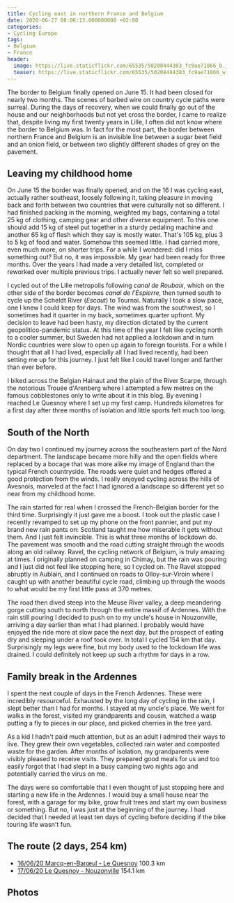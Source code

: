 ```yaml
---
title: Cycling east in northern France and Belgium
date: 2020-06-27 08:06:13.000000000 +02:00
categories:
- Cycling Europe
tags:
- Belgium
- France
header:
  image: https://live.staticflickr.com/65535/50208444303_fc9ae71066_b.jpg
  teaser: https://live.staticflickr.com/65535/50208444303_fc9ae71066_w.jpg
---
```


The border to Belgium finally opened on June 15. It had been closed for
nearly two months. The scenes of barbed wire on country cycle paths were
surreal. During the days of recovery, when we could finally go out of
the house and our neighborhoods but not yet cross the border, I came to
realize that, despite living my first twenty years in Lille, I often did
not know where the border to Belgium was. In fact for the most part, the
border between northern France and Belgium is an invisible line between
a sugar beet field and an onion field, or between two slightly different
shades of grey on the pavement.

## Leaving my childhood home

On June 15 the border was finally opened, and on the 16 I was cycling
east, actually rather southeast, loosely following it, taking pleasure
in moving back and forth between two countries that were culturally not
so different. I had finished packing in the morning, weighted my bags,
containing a total 25 kg of clothing, camping gear and other diverse
equipment. To this one should add 15 kg of steel put together in a
sturdy pedaling machine and another 65 kg of flesh which they say is
mostly water. That\'s 105 kg, plus 3 to 5 kg of food and water. Somehow
this seemed little. I had carried more, even much more, on shorter
trips. For a while I wondered: did I miss something out? But no, it was
impossible. My gear had been ready for three months. Over the years I
had made a very detailed list, completed or reworked over multiple
previous trips. I actually never felt so well prepared.

I cycled out of the Lille metropolis following *canal de Roubaix*, which
on the other side of the border becomes *canal de l\'Espierre*, then
turned south to cycle up the Scheldt River (*Escaut*) to Tournai.
Naturally I took a slow pace, one I knew I could keep for days. The wind
was from the southwest, so I sometimes had it quarter in my back,
sometimes quarter upfront. My decision to leave had been hasty, my
direction dictated by the current geopolitico-pandemic status. At this
time of the year I felt like cycling north to a cooler summer, but
Sweden had not applied a lockdown and in turn Nordic countries were slow
to open up again to foreign tourists. For a while I thought that all I
had lived, especially all I had lived recently, had been setting me up
for this journey. I just felt like I could travel longer and farther
than ever before.

I biked across the Belgian Hainaut and the plain of the River Scarpe,
through the notorious Trouée d\'Arenberg where I attempted a few metres
on the famous cobblestones only to write about it in this blog. By
evening I reached Le Quesnoy where I set up my first camp. Hundreds
kilometres for a first day after three months of isolation and little
sports felt much too long.

## South of the North

On day two I continued my journey across the southeastern part of the
Nord department. The landscape became more hilly and the open fields
where replaced by a bocage that was more alike my image of England than
the typical French countryside. The roads were quiet and hedges offered
a good protection from the winds. I really enjoyed cycling across the
hills of Avesnois, marveled at the fact I had ignored a landscape so
different yet so near from my childhood home.

The rain started for real when I crossed the French-Belgian border for
the third time. Surprisingly it just gave me a boost. I took out the
plastic case I recently revamped to set up my phone on the front
pannier, and put my brand new rain pants on: Scotland taught me how
miserable it gets without them. And I just felt invincible. This is what
three months of lockdown do. The pavement was smooth and the road
cutting straight through the woods along an old railway. Ravel, the
cycling network of Belgium, is truly amazing at times. I originally
planned on camping in Chimay, but the rain was pouring and I just did
not feel like stopping here, so I cycled on. The Ravel stopped abruptly
in Aublain, and I continued on roads to Olloy-sur-Viroin where I caught
up with another beautiful cycle road, climbing up through the woods to
what would be my first little pass at 370 metres.

The road then dived steep into the Meuse River valley, a deep meandering
gorge cutting south to north through the entire massif of Ardennes. With
the rain still pouring I decided to push on to my uncle\'s house in
Nouzonville, arriving a day earlier than what I had planned. I probably
would have enjoyed the ride more at slow pace the next day, but the
prospect of eating dry and sleeping under a roof took over. In total I
cycled 154 km that day. Surprisingly my legs were fine, but my body used
to the lockdown life was drained. I could definitely not keep up such a
rhythm for days in a row.

## Family break in the Ardennes

I spent the next couple of days in the French Ardennes. These were
incredibly resourceful. Exhausted by the long day of cycling in the
rain, I slept better than I had for months. I stayed at my uncle\'s
place. We went for walks in the forest, visited my grandparents and
cousin, watched a wasp putting a fly to pieces in our place, and picked
cherries in the tree yard.

As a kid I hadn\'t paid much attention, but as an adult I admired their
ways to live. They grew their own vegetables, collected rain water and
composted waste for the garden. After months of isolation, my
grandparents were visibly pleased to receive visits. They prepared good
meals for us and too easily forgot that I had slept in a busy camping
two nights ago and potentially carried the virus on me.

The days were so comfortable that I even thought of just stopping here
and starting a new life in the Ardennes. I would buy a small house near
the forest, with a garage for my bike, grow fruit trees and start my own
business or something. But no, I was just at the beginning of the
journey. I had decided that I needed at least ten days of cycling before
deciding if the bike touring life wasn\'t fun.

## The route (2 days, 254 km)

-   [16/06/20 Marcq-en-Barœul - Le
    Quesnoy](https://ridewithgps.com/trips/51976363) 100.3 km
-   [17/06/20 Le Quesnoy -
    Nouzonville](https://ridewithgps.com/trips/51976365) 154.1 km

## Photos
